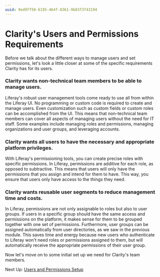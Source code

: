 ```yaml
---
uuid: 9ed9ff58-6195-464f-8361-9b83f3f43194
---
```

# Clarity's Users and Permissions Requirements

Before we talk about the different ways to manage users and set permissions, let's look a little closer at some of the specific requirements Clarity has for its users.

### Clarity wants non-technical team members to be able to manage users.

Liferay's robust user management tools come ready to use all from within the Liferay UI. No programming or custom code is required to create and manage users. Even customization such as custom fields or custom roles can be accomplished from the UI. This means that non-technical team members can cover all aspects of managing users without the need for IT staff. Some examples include managing roles and permissions, managing organizations and user groups, and leveraging accounts.

### Clarity wants all users to have the necessary and appropriate platform privileges.

With Liferay's permissioning tools, you can create precise roles with specific permissions. In Liferay, permissions are additive for each role, as opposed to subtractive. This means that users will only have the permissions that you assign and intend for them to have. This way, you ensure that users only have access to the things they need.

### Clarity wants reusable user segments to reduce management time and costs.

In Liferay, permissions are not only assignable to roles but also to user groups. If users in a specific group should have the same access and permissions on the platform, it makes sense for them to be grouped together with one set of permissions. Furthermore, user groups can be assigned automatically from user directories, as we saw in the previous module. This saves time and energy because new users who authenticate to Liferay won't need roles or permissions assigned to them, but will automatically receive the appropriate permissions of their user group.

Now let's move on to some initial set up we need for Clarity's team members.

Next Up: [Users and Permissions Setup](./users-and-permissions-setup.md)
